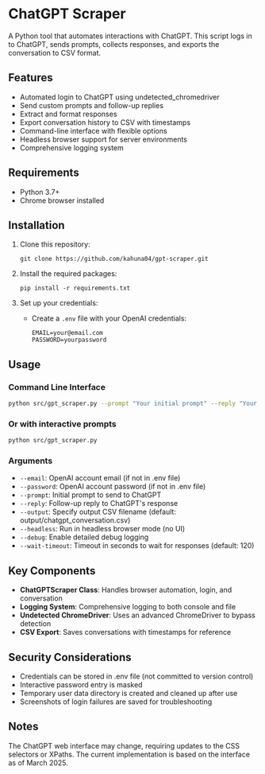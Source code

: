 # ChatGPT Scraper

A Python tool that automates interactions with ChatGPT. This script logs in to ChatGPT, sends prompts, collects responses, and exports the conversation to CSV format.

## Features

- Automated login to ChatGPT using undetected_chromedriver
- Send custom prompts and follow-up replies
- Extract and format responses
- Export conversation history to CSV with timestamps
- Command-line interface with flexible options
- Headless browser support for server environments
- Comprehensive logging system

## Requirements

- Python 3.7+
- Chrome browser installed

## Installation

1. Clone this repository:
   ```
   git clone https://github.com/kahuna04/gpt-scraper.git
   ```

2. Install the required packages:
   ```
   pip install -r requirements.txt
   ```

3. Set up your credentials:
   - Create a `.env` file with your OpenAI credentials:
     ```
     EMAIL=your@email.com
     PASSWORD=yourpassword
     ```

## Usage

### Command Line Interface

```bash
python src/gpt_scraper.py --prompt "Your initial prompt" --reply "Your follow-up reply"
```

### Or with interactive prompts

```bash
python src/gpt_scraper.py
```

### Arguments

- `--email`: OpenAI account email (if not in .env file)
- `--password`: OpenAI account password (if not in .env file)
- `--prompt`: Initial prompt to send to ChatGPT
- `--reply`: Follow-up reply to ChatGPT's response
- `--output`: Specify output CSV filename (default: output/chatgpt_conversation.csv)
- `--headless`: Run in headless browser mode (no UI)
- `--debug`: Enable detailed debug logging
- `--wait-timeout`: Timeout in seconds to wait for responses (default: 120)

## Key Components

- **ChatGPTScraper Class**: Handles browser automation, login, and conversation
- **Logging System**: Comprehensive logging to both console and file
- **Undetected ChromeDriver**: Uses an advanced ChromeDriver to bypass detection
- **CSV Export**: Saves conversations with timestamps for reference

## Security Considerations

- Credentials can be stored in .env file (not committed to version control)
- Interactive password entry is masked
- Temporary user data directory is created and cleaned up after use
- Screenshots of login failures are saved for troubleshooting

## Notes

The ChatGPT web interface may change, requiring updates to the CSS selectors or XPaths. The current implementation is based on the interface as of March 2025.